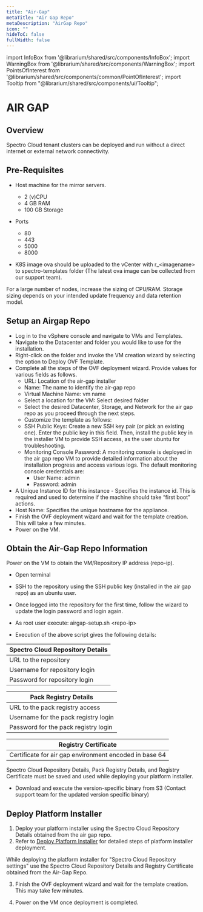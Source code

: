 ```yaml
---
title: "Air-Gap"
metaTitle: "Air Gap Repo"
metaDescription: "AirGap Repo"
icon: ""
hideToC: false
fullWidth: false
---
```


import InfoBox from '@librarium/shared/src/components/InfoBox';
import WarningBox from '@librarium/shared/src/components/WarningBox';
import PointsOfInterest from '@librarium/shared/src/components/common/PointOfInterest';
import Tooltip from "@librarium/shared/src/components/ui/Tooltip";



# AIR GAP

## Overview

Spectro Cloud tenant clusters can be deployed and run without a direct internet or external network connectivity.

## Pre-Requisites
* Host machine for the mirror servers.

	* 2 (v)CPU
	* 4 GB RAM
	* 100 GB Storage
* Ports

	* 80 
	* 443 
	* 5000 
	* 8000
* K8S image ova should be uploaded to the vCenter with r_&lt;imagename&gt; to spectro-templates folder (The latest ova image can be collected from our support team).
	
<InfoBox>

For a large number of nodes, increase the sizing of CPU/RAM.
Storage sizing depends on your intended update frequency and data retention model.

</InfoBox>

## Setup an Airgap Repo

* Log in to the vSphere console and navigate to VMs and Templates.
* Navigate to the Datacenter and folder you would like to use for the installation.
* Right-click on the folder and invoke the VM creation wizard by selecting the option to Deploy OVF Template.
* Complete all the steps of the OVF deployment wizard. Provide values for various fields as follows.
  * URL: Location of the air-gap installer
  * Name: The name to identify the air-gap repo
  * Virtual Machine Name: vm name
  * Select a location for the VM: Select desired folder
  * Select the desired Datacenter, Storage, and Network for the air gap repo as you proceed through the next steps. 
  * Customize the template as follows:
  * SSH Public Keys: Create a new SSH key pair (or pick an existing one). Enter the public key in this field. Then, install the public key in the installer VM to provide SSH access, as the user ubuntu for troubleshooting.
  * Monitoring Console Password: A monitoring console is deployed in the air gap repo VM to provide detailed information about the installation progress and access various logs. The default monitoring console credentials are:		
    * User Name: admin
    * Password: admin
* A Unique Instance ID for this instance - Specifies the instance id. This is required and used to determine if the machine should take “first boot” actions.
* Host Name: Specifies the unique hostname for the appliance.
* Finish the OVF deployment wizard and wait for the template creation. This will take a few minutes.
* Power on the VM.

## Obtain the Air-Gap Repo Information

Power on the VM to obtain the VM/Repository IP address (repo-ip). 
* Open terminal
* SSH to the repository using the SSH public key (installed in the air gap repo) as an ubuntu user.
* Once logged into the repository for the first time, follow the wizard to update the login password and login again.
* As root user execute: airgap-setup.sh &lt;repo-ip&gt;

* Execution of the above script gives the following details:

|Spectro Cloud Repository Details|
|---|
|URL to the repository|
|Username for repository login|
|Password for repository login|

|Pack Registry Details|
|---|
|URL to the pack registry access|
|Username for the pack registry login|
|Password for the pack registry login|

|Registry Certificate|
|--|
|Certificate for air gap environment encoded in base 64|


<InfoBox>
Spectro Cloud Repository Details, Pack Registry Details, and Registry Certificate must be saved and used while deploying your platform installer.
</InfoBox>


* Download and execute the version-specific binary from S3 (Contact support team for the updated version specific binary)


## Deploy Platform Installer

1. Deploy your platform installer using the Spectro Cloud Repository Details obtained from the air gap repo.
2. Refer to [Deploy Platform Installer](/enterprise-version/deploying-the-platform-installer/#deployplatforminstaller) for detailed steps of platform installer deployment. 

<WarningBox>
While deploying the platform installer for "Spectro Cloud Repository settings" use the Spectro Cloud Repository Details and Registry Certificate obtained from the Air-Gap Repo.
</WarningBox>

3. Finish the OVF deployment wizard and wait for the template creation. This may take few minutes.

4. Power on the VM once deployment is completed.

